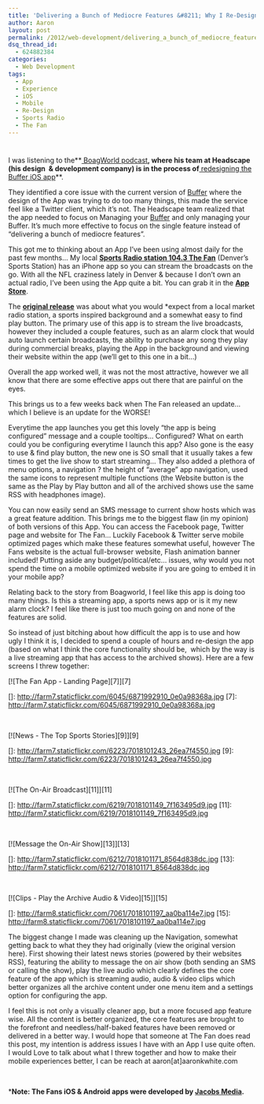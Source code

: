 ```yaml
---
title: 'Delivering a Bunch of Mediocre Features &#8211; Why I Re-Designed an iPhone App'
author: Aaron
layout: post
permalink: /2012/web-development/delivering_a_bunch_of_mediocre_features/
dsq_thread_id:
  - 624882384
categories:
  - Web Development
tags:
  - App
  - Experience
  - iOS
  - Mobile
  - Re-Design
  - Sports Radio
  - The Fan
---
```

# 

I was listening to the**[ BoagWorld podcast][1]**, where his team at Headscape (his design  & development company) is in the process of**[ redesigning the Buffer iOS app][2]**.

 [1]: http://boagworld.com
 [2]: http://boagworld.com/usability/help-your-users-be-focused/

They identified a core issue with the current version of [Buffer][3] where the design of the App was trying to do too many things, this made the service feel like a Twitter client, which it’s not. The Headscape team realized that the app needed to focus on Managing your [Buffer][3] and only managing your Buffer. It’s much more effective to focus on the single feature instead of “delivering a bunch of mediocre features”.

 [3]: http://bufferapp.com/

This got me to thinking about an App I’ve been using almost daily for the past few months… My local **[Sports Radio station 104.3 The Fan][4]** (Denver’s Sports Station) has an iPhone app so you can stream the broadcasts on the go. With all the NFL craziness lately in Denver & because I don’t own an actual radio, I’ve been using the App quite a bit. You can grab it in the **[App Store][4]**.

 [4]: http://itunes.apple.com/us/app/1043-fan-denvers-sports-radio/id309744855

The **[original release][5]** was about what you would *expect from a local market radio station, a sports inspired background and a somewhat easy to find play button. The primary use of this app is to stream the live broadcasts, however they included a couple features, such as an alarm clock that would auto launch certain broadcasts, the ability to purchase any song they play during commercial breaks, playing the App in the background and viewing their website within the app (we’ll get to this one in a bit…)

 [5]: http://www.mbtheme.com/uploads/userup/1001/20100116094726317.jpg

Overall the app worked well, it was not the most attractive, however we all know that there are some effective apps out there that are painful on the eyes.

This brings us to a few weeks back when The Fan released an update… which I believe is an update for the WORSE!

Everytime the app launches you get this lovely “the app is being configured” message and a couple tooltips… Configured? What on earth could you be configuring everytime I launch this app? Also gone is the easy to use & find play button, the new one is SO small that it usually takes a few times to get the live show to start streaming… They also added a plethora of menu options, a navigation ? the height of “average” app navigation, used the same icons to represent multiple functions (the Website button is the same as the Play by Play button and all of the archived shows use the same RSS with headphones image).

You can now easily send an SMS message to current show hosts which was a great feature addition. This brings me to the biggest flaw (in my opinion) of both versions of this App. You can access the Facebook page, Twitter page and website for The Fan… Luckily Facebook & Twitter serve mobile optimized pages which make these features somewhat useful, however The Fans website is the actual full-browser website, Flash animation banner included! Putting aside any budget/political/etc… issues, why would you not spend the time on a mobile optimized website if you are going to embed it in your mobile app?

Relating back to the story from Boagworld, I feel like this app is doing too many things. Is this a streaming app, a sports news app or is it my new alarm clock? I feel like there is just too much going on and none of the features are solid.

So instead of just bitching about how difficult the app is to use and how ugly I think it is, I decided to spend a couple of hours and re-design the app (based on what I think the core functionality should be,  which by the way is a live streaming app that has access to the archived shows). Here are a few screens I threw together:

[![The Fan App - Landing Page][7]][7]

 []: http://farm7.staticflickr.com/6045/6871992910_0e0a98368a.jpg
 [7]: http://farm7.staticflickr.com/6045/6871992910_0e0a98368a.jpg

 

[![News - The Top Sports Stories][9]][9]

 []: http://farm7.staticflickr.com/6223/7018101243_26ea7f4550.jpg
 [9]: http://farm7.staticflickr.com/6223/7018101243_26ea7f4550.jpg

 

[![The On-Air Broadcast][11]][11]

 []: http://farm7.staticflickr.com/6219/7018101149_7f163495d9.jpg
 [11]: http://farm7.staticflickr.com/6219/7018101149_7f163495d9.jpg

 

[![Message the On-Air Show][13]][13]

 []: http://farm7.staticflickr.com/6212/7018101171_8564d838dc.jpg
 [13]: http://farm7.staticflickr.com/6212/7018101171_8564d838dc.jpg

 

[![Clips - Play the Archive Audio & Video][15]][15]

 []: http://farm8.staticflickr.com/7061/7018101197_aa0ba114e7.jpg
 [15]: http://farm8.staticflickr.com/7061/7018101197_aa0ba114e7.jpg

The biggest change I made was cleaning up the Navigation, somewhat getting back to what they they had originally (view the original version here). First showing their latest news stories (powered by their websites RSS), featuring the ability to message the on air show (both sending an SMS or calling the show), play the live audio which clearly defines the core feature of the app which is streaming audio, audio & video clips which better organizes all the archive content under one menu item and a settings option for configuring the app.

I feel this is not only a visually cleaner app, but a more focused app feature wise. All the content is better organized, the core features are brought to the forefront and needless/half-baked features have been removed or delivered in a better way. I would hope that someone at The Fan does read this post, my intention is address issues I have with an App I use quite often. I would Love to talk about what I threw together and how to make their mobile experiences better, I can be reach at aaron[at]aaronkwhite.com

 

***Note: The Fans iOS & Android apps were developed by [Jacobs Media][16].**

 [16]: http://www.jacapps.com/